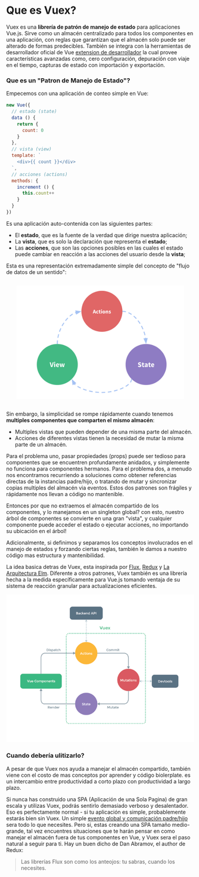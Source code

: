 # Que es Vuex?

Vuex es una **librería de patrón de manejo de estado** para aplicaciones Vue.js. Sirve como un almacén centralizado para todos los componentes en una aplicación, con reglas que garantizan que el almacén solo puede ser alterado de formas predecibles. También se integra con la herramientas de desarrollador oficial de Vue [extension de desarrollador](https://github.com/vuejs/vue-devtools) la cual provee características avanzadas como, cero configuración, depuración con viaje en el tiempo, capturas de estado con importación y exportación.

### Que es un "Patron de Manejo de Estado"?

Empecemos con una aplicación de conteo simple en Vue:

``` js
new Vue({
  // estado (state)
  data () {
    return {
      count: 0
    }
  },
  // vista (view)
  template: `
    <div>{{ count }}</div>
  `,
  // acciones (actions)
  methods: {
    increment () {
      this.count++
    }
  }
})
```
Es una aplicación auto-contenida con las siguientes partes:

- El **estado**, que es la fuente de la verdad que dirige nuestra aplicación;
- La **vista**, que es solo la declaración que representa el **estado**;
- Las **acciones**, que son las opciones posibles en las cuales el estado puede cambiar en reacción a las acciones del usuario desde la **vista**;

Esta es una representación extremadamente simple del concepto de "flujo de datos de un sentido":

<p style="text-align: center; margin: 2em">
  <img style="max-width:450px;" src="./images/flow.png">
</p>

Sin embargo, la simplicidad se rompe rápidamente cuando tenemos **multiples componentes que comparten el mismo almacén**:

- Multiples vistas que pueden depender de una misma parte del almacén.
- Acciones de diferentes vistas tienen la necesidad de mutar la misma parte de un almacén.

Para el problema uno, pasar propiedades (props) puede ser tedioso para componentes que se encuentren profundamente anidados, y simplemente no funciona para componentes hermanos. Para el problema dos, a menudo nos encontramos recurriendo a soluciones como obtener referencias directas de la instancias padre/hijo, o tratando de mutar y sincronizar copias multiples del almacén via eventos. Estos dos patrones son frágiles y rápidamente nos llevan a código no mantenible.

Entonces por que no extraemos el almacén compartido de los componentes, y lo manejamos en un singleton global? con esto, nuestro árbol de componentes se convierte en una gran "vista", y cualquier componente puede acceder el estado o ejecutar acciones, no importando su ubicación en el árbol!

Adicionalmente, si definimos y separamos los conceptos involucrados en el manejo de estados y forzando ciertas reglas, también le damos a nuestro código mas estructura y mantenibilidad.

La idea basica detras de Vuex, esta inspirada por [Flux](https://facebook.github.io/flux/docs/overview.html), [Redux](http://redux.js.org/) y [La Arquitectura Elm](https://guide.elm-lang.org/architecture/). Diferente a otros patrones, Vuex también es una librería hecha a la medida específicamente para Vue.js tomando ventaja de su sistema de reacción granular para actualizaciones eficientes. 

![vuex](./images/vuex.png)

### Cuando debería ulitizarlo?

A pesar de que Vuex nos ayuda a manejar el almacén compartido, también viene con el costo de mas conceptos por aprender y código biolerplate. es un intercambio entre productividad a corto plazo con productividad a largo plazo.

Si nunca has construido una SPA (Aplicación de una Sola Pagina) de gran escala y utilizas Vuex, podrás sentirlo demasiado verboso y desalentador. Eso es perfectamente normal - si tu aplicación es simple, probablemente estarás bien sin Vuex. Un simple [evento global y comunicación padre/hijo](http://vuejs.org/guide/components.html#Non-Parent-Child-Communication) sera todo lo que necesites. Pero si, estas creando una SPA tamaño medio-grande, tal vez encuentres situaciones que te harán pensar en como manejar el almacén fuera de tus componentes en Vue, y Vuex sera el paso natural a seguir para ti.
Hay un buen dicho de Dan Abramov, el author de Redux:

> Las librerías Flux son como los anteojos: tu sabras, cuando los necesites.

